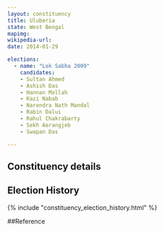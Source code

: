 ```yaml
---
layout: constituency
title: Uluberia
state: West Bengal
mapimg: 
wikipedia-url: 
date: 2014-01-29

elections: 
  - name: "Lok Sabha 2009"
    candidates: 
    - Sultan Ahmed 
    - Ashish Das 
    - Hannan Mollah 
    - Kazi Nabab 
    - Narendra Nath Mandal 
    - Rabin Dalui 
    - Rahul Chakrabarty 
    - Sekh Aorangjeb 
    - Swapan Das 

---
```

## Constituency details


## Election History
{% include "constituency_election_history.html" %}

##Reference
